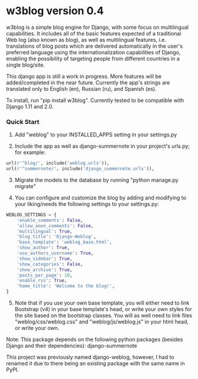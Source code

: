 
# w3blog version 0.4 #

w3blog is a simple blog engine for Django, with some focus on multilingual capabilities. It includes all of the basic features expected of a traditional Web log (also known as blog), as well as multilingual features, i.e. translations of blog posts which are delivered automatically in the user's preferred language using the internationalization capabilities of Django, enabling the possibility of targeting people from different countries in a single blog/site.

This django app is still a work in progress. More features will be added/completed in the near future. Currently the app's strings are translated only to English (en), Russian (ru), and Spanish (es).

To install, run "pip install w3blog". Currently tested to be compatible with Django 1.11 and 2.0.

### Quick Start ###

1. Add "weblog" to your INSTALLED_APPS setting in your settings.py

2. Include the app as well as django-summernote in your project's urls.py; for example:

```python
url(r'^blog/', include('weblog.urls')),
url(r'^summernote/', include('django_summernote.urls')),
```

3. Migrate the models to the database by running "python manage.py migrate"

4. You can configure and customize the blog by adding and modifying to your liking/needs the following settings to your settings.py:

```python
WEBLOG_SETTINGS = {
    'enable_comments': False,
    'allow_anon_comments': False,
    'multilingual': True,
    'blog_title': 'Django-Weblog',
    'base_template': 'weblog_base.html',
    'show_author': True,
    'use_authors_username': True,
    'show_sidebar': True,
    'show_categories': False,
    'show_archive': True,
    'posts_per_page': 10,
    'enable_rss': True,
    'home_title': 'Welcome to the blog!',
}
```

5. Note that if you use your own base template, you will either need to link Bootstrap (v4) in your base template's head, or write your own styles for the site based on the bootstrap classes. You will as well need to link files "weblog/css/weblog.css" and "weblog/js/weblog.js" in your html head, or write your own.

Note: This package depends on the following python packages (besides Django and their dependencies): django-summernote

This project was previously named django-weblog, however, I had to renamed it due to there being an existing package with the same name in PyPI.
